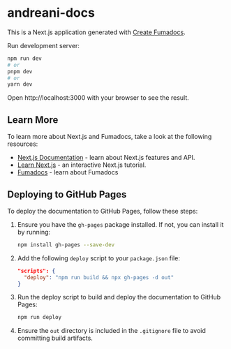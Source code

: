 # andreani-docs

This is a Next.js application generated with
[Create Fumadocs](https://github.com/fuma-nama/fumadocs).

Run development server:

```bash
npm run dev
# or
pnpm dev
# or
yarn dev
```

Open http://localhost:3000 with your browser to see the result.

## Learn More

To learn more about Next.js and Fumadocs, take a look at the following
resources:

- [Next.js Documentation](https://nextjs.org/docs) - learn about Next.js
  features and API.
- [Learn Next.js](https://nextjs.org/learn) - an interactive Next.js tutorial.
- [Fumadocs](https://fumadocs.vercel.app) - learn about Fumadocs

## Deploying to GitHub Pages

To deploy the documentation to GitHub Pages, follow these steps:

1. Ensure you have the `gh-pages` package installed. If not, you can install it by running:
   ```bash
   npm install gh-pages --save-dev
   ```

2. Add the following `deploy` script to your `package.json` file:
   ```json
   "scripts": {
     "deploy": "npm run build && npx gh-pages -d out"
   }
   ```

3. Run the deploy script to build and deploy the documentation to GitHub Pages:
   ```bash
   npm run deploy
   ```

4. Ensure the `out` directory is included in the `.gitignore` file to avoid committing build artifacts.

